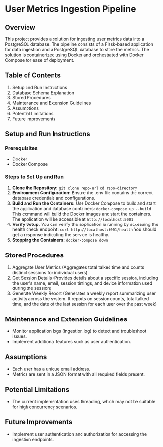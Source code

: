# User Metrics Ingestion Pipeline
## Overview
This project provides a solution for ingesting user metrics data into a PostgreSQL database. The pipeline consists of a Flask-based application for data ingestion and a PostgreSQL database to store the metrics. The solution is containerized using Docker and orchestrated with Docker Compose for ease of deployment.
## Table of Contents
1. Setup and Run Instructions
2. Database Schema Explanation
3. Stored Procedures
4. Maintenance and Extension Guidelines
5. Assumptions
6. Potential Limitations
7. Future Improvements
## Setup and Run Instructions
### Prerequisites
- Docker
- Docker Compose
### Steps to Set Up and Run
1. **Clone the Repository:**
`git clone repo-url`
`cd repo-directory`
2. **Environment Configuration:**
Ensure the .env file contains the correct database credentials and configurations.
3. **Build and Run the Containers:**
Use Docker Compose to build and start the application and database containers:
`docker-compose up --build`
This command will build the Docker images and start the containers. The application will be accessible at `http://localhost:5001`
4. **Verify Setup:**
You can verify the application is running by accessing the health check endpoint:
`curl http://localhost:5001/health`
You should get a response indicating the service is healthy.
5. **Stopping the Containers:**
`docker-compose down`

## Stored Procedures
1. Aggregate User Metrics (Aggregates total talked time and counts distinct sessions for individual users)
2. Get Session Details (Provides details about a specific session, including the user's name, email, session timings, and device information used during the session)
3. Generate Weekly Report (Generates a weekly report summarizing user activity across the system. It reports on session counts, total talked time, and the date of the last session for each user over the past week)
 
## Maintenance and Extension Guidelines
- Monitor application logs (ingestion.log) to detect and troubleshoot issues.
- Implement additional features such as user authentication.

## Assumptions
- Each user has a unique email address.
- Metrics are sent in a JSON format with all required fields present.

## Potential Limitations
- The current implementation uses threading, which may not be suitable for high concurrency scenarios.

## Future Improvements
- Implement user authentication and authorization for accessing the ingestion endpoints.

   
